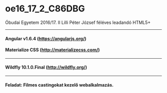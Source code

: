 # oe16_17_2_C86DBG
Óbudai Egyetem  2016/17. II Lilli Péter József féléves leadandó HTML5+

***************************************************************************

#### Angular v1.6.4 (https://angularjs.org/) 
#### Materialize CSS (http://materializecss.com/)
---------------------------------------------
#### Wildfly 10.1.0.Final (http://wildfly.org/)
---------------------------------------------
#### Feladat: Filmes castingokat kezelő webalkalmazás.
